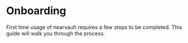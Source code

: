 # Onboarding

First time usage of nearvault requires a few steps to be completed. This guide will walk you through the process.


